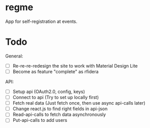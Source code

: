 # regme
App for self-registration at events.

# Todo
General:
- [ ] Re-re-re-redesign the site to work with Material Design Lite
- [ ] Become as feature "complete" as rfidera

API:
- [ ] Setup api (OAuth2.0, config, keys)
- [ ] Connect to api (Try to set up locally first)
- [ ] Fetch real data (Just fetch once, then use async api-calls later)
- [ ] Change react.js to find right fields in api-json
- [ ] Read-api-calls to fetch data asynchronously
- [ ] Put-api-calls to add users
